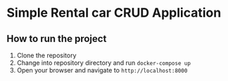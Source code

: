 # Simple Rental car CRUD Application


## How to run the project

1. Clone the repository
2. Change into repository directory and run `docker-compose up`
3. Open your browser and navigate to `http://localhost:8000`